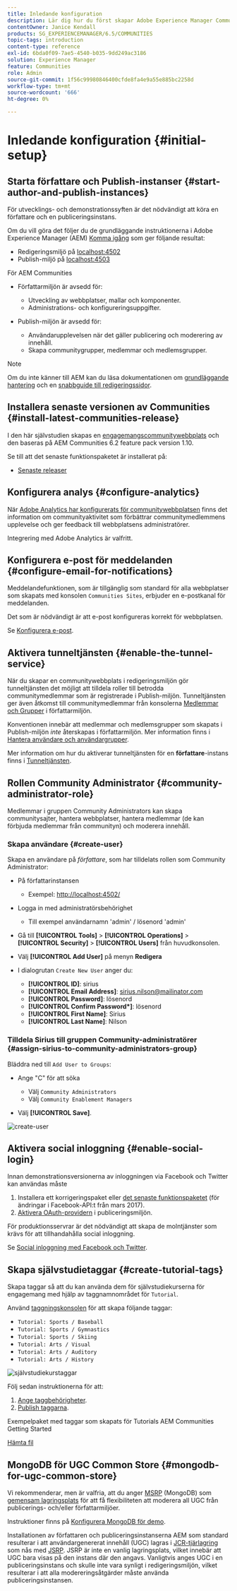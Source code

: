 ```yaml
---
title: Inledande konfiguration
description: Lär dig hur du först skapar Adobe Experience Manager Communities.
contentOwner: Janice Kendall
products: SG_EXPERIENCEMANAGER/6.5/COMMUNITIES
topic-tags: introduction
content-type: reference
exl-id: 6bda0f09-7ae5-4540-b035-9dd249ac3186
solution: Experience Manager
feature: Communities
role: Admin
source-git-commit: 1f56c99980846400cfde8fa4e9a55e885bc2258d
workflow-type: tm+mt
source-wordcount: '666'
ht-degree: 0%

---
```


# Inledande konfiguration {#initial-setup}

## Starta författare och Publish-instanser {#start-author-and-publish-instances}

För utvecklings- och demonstrationssyften är det nödvändigt att köra en författare och en publiceringsinstans.

Om du vill göra det följer du de grundläggande instruktionerna i Adobe Experience Manager (AEM) [Komma igång](../../help/sites-deploying/deploy.md#getting-started) som ger följande resultat:

* Redigeringsmiljö på [localhost:4502](http://localhost:4502/)
* Publish-miljö på [localhost:4503](http://localhost:4503/)

För AEM Communities

* Författarmiljön är avsedd för:

   * Utveckling av webbplatser, mallar och komponenter.
   * Administrations- och konfigureringsuppgifter.

* Publish-miljön är avsedd för:

   * Användarupplevelsen när det gäller publicering och moderering av innehåll.
   * Skapa communitygrupper, medlemmar och medlemsgrupper.

>[!NOTE]
>
>Om du inte känner till AEM kan du läsa dokumentationen om [grundläggande hantering](../../help/sites-authoring/basic-handling.md) och en [snabbguide till redigeringssidor](../../help/sites-authoring/qg-page-authoring.md).

## Installera senaste versionen av Communities {#install-latest-communities-release}

I den här självstudien skapas en [engagemangscommunitywebbplats](overview.md#engagement-community) och den baseras på AEM Communities 6.2 feature pack version 1.10.

Se till att det senaste funktionspaketet är installerat på:

* [Senaste releaser](deploy-communities.md#latest-releases)

## Konfigurera analys {#configure-analytics}

När [Adobe Analytics har konfigurerats för communitywebbplatsen](analytics.md) finns det information om communityaktivitet som förbättrar communitymedlemmens upplevelse och ger feedback till webbplatsens administratörer.

Integrering med Adobe Analytics är valfritt.

## Konfigurera e-post för meddelanden {#configure-email-for-notifications}

Meddelandefunktionen, som är tillgänglig som standard för alla webbplatser som skapats med konsolen `Communities Sites`, erbjuder en e-postkanal för meddelanden.

Det som är nödvändigt är att e-post konfigureras korrekt för webbplatsen.

Se [Konfigurera e-post](email.md).

## Aktivera tunneltjänsten {#enable-the-tunnel-service}

När du skapar en communitywebbplats i redigeringsmiljön gör tunneltjänsten det möjligt att tilldela roller till betrodda communitymedlemmar som är registrerade i Publish-miljön. Tunneltjänsten ger även åtkomst till communitymedlemmar från konsolerna [Medlemmar och Grupper](members.md) i författarmiljön.

Konventionen innebär att medlemmar och medlemsgrupper som skapats i Publish-miljön *inte* återskapas i författarmiljön. Mer information finns i [Hantera användare och användargrupper](users.md).

Mer information om hur du aktiverar tunneltjänsten för en **författare**-instans finns i [Tunneltjänsten](deploy-communities.md#tunnel-service-on-author).

## Rollen Community Administrator {#community-administrator-role}

Medlemmar i gruppen Community Administrators kan skapa communitysajter, hantera webbplatser, hantera medlemmar (de kan förbjuda medlemmar från communityn) och moderera innehåll.

### Skapa användare {#create-user}

Skapa en användare på *författare*, som har tilldelats rollen som Community Administrator:

* På författarinstansen

   * Exempel: [http://localhost:4502/](http://localhost:4503/)

* Logga in med administratörsbehörighet

   * Till exempel användarnamn &#39;admin&#39; / lösenord &#39;admin&#39;

* Gå till **[!UICONTROL Tools]** > **[!UICONTROL Operations]** > **[!UICONTROL Security]** > **[!UICONTROL Users]** från huvudkonsolen.
* Välj **[!UICONTROL Add User]** på menyn **Redigera**

* I dialogrutan `Create New User` anger du:

   * **[!UICONTROL ID]**: sirius
   * **[!UICONTROL Email Address]**: sirius.nilson@mailinator.com
   * **[!UICONTROL Password]**: lösenord
   * **[!UICONTROL Confirm Password&ast;]**: lösenord
   * **[!UICONTROL First Name]**: Sirius
   * **[!UICONTROL Last Name]**: Nilson

### Tilldela Sirius till gruppen Community-administratörer {#assign-sirius-to-community-administrators-group}

Bläddra ned till `Add User to Groups`:

* Ange &quot;C&quot; för att söka

   * Välj `Community Administrators`
   * Välj `Community Enablement Managers`

* Välj **[!UICONTROL Save]**.

![create-user](assets/create-user.png)

## Aktivera social inloggning {#enable-social-login}

Innan demonstrationsversionerna av inloggningen via Facebook och Twitter kan användas måste

1. Installera ett korrigeringspaket eller [det senaste funktionspaketet](deploy-communities.md#latestfeaturepack) (för ändringar i Facebook-API:t från mars 2017).
1. [Aktivera OAuth-providern](social-login.md#adobe-granite-oauth-authentication-handler) i publiceringsmiljön.

För produktionsservrar är det nödvändigt att skapa de molntjänster som krävs för att tillhandahålla social inloggning.

Se [Social inloggning med Facebook och Twitter](social-login.md).

## Skapa självstudietaggar {#create-tutorial-tags}

Skapa taggar så att du kan använda dem för självstudiekurserna för engagemang med hjälp av taggnamnområdet för `Tutorial`.

Använd [taggningskonsolen](../../help/sites-administering/tags.md#tagging-console) för att skapa följande taggar:

* `Tutorial: Sports / Baseball`
* `Tutorial: Sports / Gymnastics`
* `Tutorial: Sports / Skiing`
* `Tutorial: Arts / Visual`
* `Tutorial: Arts / Auditory`
* `Tutorial: Arts / History`

![självstudiekurstaggar](assets/tutorial-tags.png)

Följ sedan instruktionerna för att:

1. [Ange taggbehörigheter](../../help/sites-administering/tags.md#setting-tag-permissions).
1. [Publish taggarna](../../help/sites-administering/tags.md#publishing-tags).

Exempelpaket med taggar som skapats för Tutorials AEM Communities Getting Started

[Hämta fil](assets/tutorial_tags-v63.zip)

## MongoDB för UGC Common Store {#mongodb-for-ugc-common-store}

Vi rekommenderar, men är valfria, att du anger [MSRP](msrp.md) (MongoDB) som [gemensam lagringsplats](working-with-srp.md) för att få flexibiliteten att moderera all UGC från publicerings- och/eller författarmiljöer.

Instruktioner finns på [Konfigurera MongoDB för demo](demo-mongo.md).

Installationen av författaren och publiceringsinstanserna AEM som standard resulterar i att användargenererat innehåll (UGC) lagras i [JCR-tjärlagring](../../help/sites-deploying/platform.md) som nås med [JSRP](jsrp.md). JSRP är inte en vanlig lagringsplats, vilket innebär att UGC bara visas på den instans där den angavs. Vanligtvis anges UGC i en publiceringsinstans och skulle inte vara synligt i redigeringsmiljön, vilket resulterar i att alla modereringsåtgärder måste använda publiceringsinstansen.
